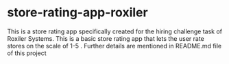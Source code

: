 # store-rating-app-roxiler
This is a store rating app specifically created for the hiring challenge task of Roxiler Systems. This is a basic store rating app that lets the user rate stores on the scale of 1-5 . Further details are mentioned in README.md file of this project
